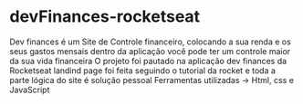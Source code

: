 # devFinances-rocketseat
Dev finances é um Site de Controle financeiro, colocando a sua renda e os seus gastos mensais dentro da aplicação você pode ter um controle maior da sua vida financeira
O projeto foi pautado na aplicação dev finances da Rocketseat
landind page foi feita seguindo o tutorial da rocket e toda a parte lógica do site é solução pessoal
Ferramentas utilizadas -> Html, css e JavaScript
